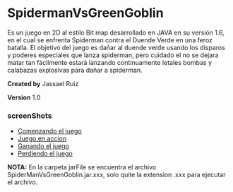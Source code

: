 SpidermanVsGreenGoblin
======================

Es un juego en 2D al estilo Bit map desarrollado en JAVA en su versión 1.6, en el cual se enfrenta Spiderman contra el Duende Verde en una feroz batalla. El objetivo del juego es dañar al duende verde usando los disparos y poderes especiales que lanza spiderman, pero cuidado el no se dejara matar tan fácilmente estará lanzando continuamente letales bombas y calabazas explosivas para dañar a spiderman.

**Created by** Jassael Ruiz

**Version** 1.0

### screenShots
  * [Comenzando el juego](https://raw.github.com/Jars1991/SpidermanVsGreenGoblin/master/screenShots/bienvenida.PNG)
  * [Juego en accion](https://raw.github.com/Jars1991/SpidermanVsGreenGoblin/master/screenShots/jugando.PNG)
  * [Ganando el juego](https://raw.github.com/Jars1991/SpidermanVsGreenGoblin/master/screenShots/ganando.PNG)
  * [Perdiendo el juego](https://raw.github.com/Jars1991/SpidermanVsGreenGoblin/master/screenShots/perdiendo.PNG)

**NOTA:** En la carpeta jarFile se encuentra el archivo SpiderManVsGreenGoblin.jar.xxx, solo quite la extension .xxx para ejecutar el archivo.
